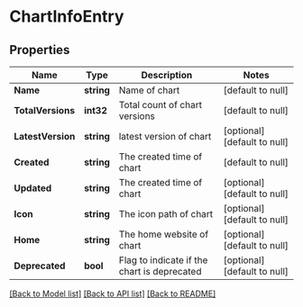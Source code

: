 # ChartInfoEntry

## Properties
Name | Type | Description | Notes
------------ | ------------- | ------------- | -------------
**Name** | **string** | Name of chart | [default to null]
**TotalVersions** | **int32** | Total count of chart versions | [default to null]
**LatestVersion** | **string** | latest version of chart | [optional] [default to null]
**Created** | **string** | The created time of chart | [default to null]
**Updated** | **string** | The created time of chart | [optional] [default to null]
**Icon** | **string** | The icon path of chart | [optional] [default to null]
**Home** | **string** | The home website of chart | [optional] [default to null]
**Deprecated** | **bool** | Flag to indicate if the chart is deprecated | [optional] [default to null]

[[Back to Model list]](../README.md#documentation-for-models) [[Back to API list]](../README.md#documentation-for-api-endpoints) [[Back to README]](../README.md)

